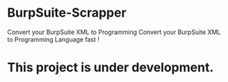 # BurpSuite-Scrapper
Convert your BurpSuite XML to Programming Convert your BurpSuite XML to Programming Language fast !

# This project is under development.
